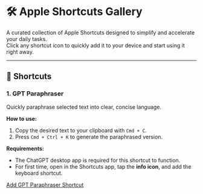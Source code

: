 # 🛠️ Apple Shortcuts Gallery

A curated collection of Apple Shortcuts designed to simplify and accelerate your daily tasks.  
Click any shortcut icon to quickly add it to your device and start using it right away.

---

## 🚀 Shortcuts

### 1. GPT Paraphraser  
Quickly paraphrase selected text into clear, concise language.  

**How to use:**  
1. Copy the desired text to your clipboard with `Cmd + C`.  
2. Press `Cmd + Ctrl + K` to generate the paraphrased version.  

**Requirements:**  
- The ChatGPT desktop app is required for this shortcut to function.  
- For first time, open in the Shortcuts app, tap the **info icon**, and add the keyboard shortcut.  

[Add GPT Paraphraser Shortcut](https://www.icloud.com/shortcuts/0c7d047b6f6f48eb97cbec556fbd750b)
